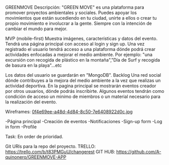 GREENMOVE
Descripción:
"GREEN MOVE" es una plataforma para promover proyectos ambientales y sociales. Puedes apoyar los movimientos que están sucediendo en tu ciudad, unirte a ellos o crear tu propio movimiento e involucrar a la gente. Siempre con la intención de cambiar el mundo para mejor.

MVP
(mobile-first) Muestra imágenes, características y datos del evento. Tendrá una página principal con acceso al login y sign up. Una vez registrado el usuario tendrá acceso a una plataforma dónde podrá crear actividades  enfocadas a mejorar el medio ambiente. Por ejemplo: "una excursión con recogida de plástico en la montaña","Día de Surf y recogida de basura en la playa"...etc


Los datos del usuario se guardarán en "MongoDB".
Backlog
Una red social dónde contribuyes a la mejora del medio ambiente a la vez que realizas un actividad deportiva. En la pagina principal se mostrarán eventos creador por otros usuarios, dónde podrás inscribirte. Algunos eventos tendrán como condición de acceso un minimo de miembros o un material necesario para la realización del evento.

Wireframes:
[0f4e69ee-a48d-4d84-8c50-7e6408922d0c.jpg](/public/0f4e69ee-a48d-4d84-8c50-7e6408922d0c.jpg)

-Página principal
-Creación de eventos
-Notificaciones
-Sign-up form 
-Log in form 
-Profile

Task:
En order de prioridad.

Git URls para la repo del proyecto.
TRELLO: https://trello.com/b/t83PMGuU/changerest
GIT HUB: https://github.com/A-quinonero/GREENMOVE-APP